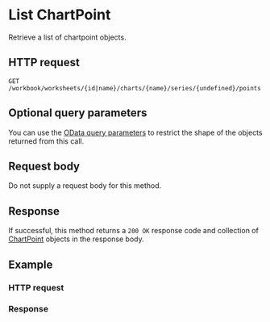 # List ChartPoint

Retrieve a list of chartpoint objects.
## HTTP request
```http
GET /workbook/worksheets/{id|name}/charts/{name}/series/{undefined}/points
```

## Optional query parameters
You can use the [OData query parameters](odata-optional-query-parameters.md) to restrict the shape of the objects returned from this call.
## Request body
Do not supply a request body for this method.
## Response
If successful, this method returns a `200 OK` response code and collection of [ChartPoint](../resources/chartpoint.md) objects in the response body.
## Example
### HTTP request
### Response
